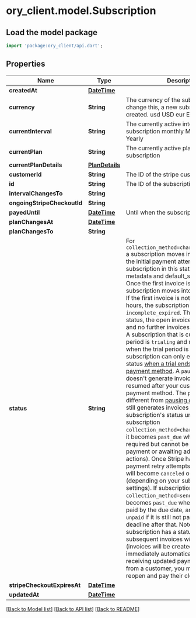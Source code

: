 # ory_client.model.Subscription

## Load the model package
```dart
import 'package:ory_client/api.dart';
```

## Properties
Name | Type | Description | Notes
------------ | ------------- | ------------- | -------------
**createdAt** | [**DateTime**](DateTime.md) |  | 
**currency** | **String** | The currency of the subscription. To change this, a new subscription must be created. usd USD eur Euro | 
**currentInterval** | **String** | The currently active interval of the subscription monthly Monthly yearly Yearly | 
**currentPlan** | **String** | The currently active plan of the subscription | 
**currentPlanDetails** | [**PlanDetails**](PlanDetails.md) |  | [optional] 
**customerId** | **String** | The ID of the stripe customer | 
**id** | **String** | The ID of the subscription | 
**intervalChangesTo** | **String** |  | 
**ongoingStripeCheckoutId** | **String** |  | [optional] 
**payedUntil** | [**DateTime**](DateTime.md) | Until when the subscription is payed | 
**planChangesAt** | [**DateTime**](DateTime.md) |  | [optional] 
**planChangesTo** | **String** |  | 
**status** | **String** | For `collection_method=charge_automatically` a subscription moves into `incomplete` if the initial payment attempt fails. A subscription in this status can only have metadata and default_source updated. Once the first invoice is paid, the subscription moves into an `active` status. If the first invoice is not paid within 23 hours, the subscription transitions to `incomplete_expired`. This is a terminal status, the open invoice will be voided and no further invoices will be generated.  A subscription that is currently in a trial period is `trialing` and moves to `active` when the trial period is over.  A subscription can only enter a `paused` status [when a trial ends without a payment method](https://stripe.com/billing/subscriptions/trials#create-free-trials-without-payment). A `paused` subscription doesn't generate invoices and can be resumed after your customer adds their payment method. The `paused` status is different from [pausing collection](https://stripe.com/billing/subscriptions/pause-payment), which still generates invoices and leaves the subscription's status unchanged.  If subscription `collection_method=charge_automatically`, it becomes `past_due` when payment is required but cannot be paid (due to failed payment or awaiting additional user actions). Once Stripe has exhausted all payment retry attempts, the subscription will become `canceled` or `unpaid` (depending on your subscriptions settings).  If subscription `collection_method=send_invoice` it becomes `past_due` when its invoice is not paid by the due date, and `canceled` or `unpaid` if it is still not paid by an additional deadline after that. Note that when a subscription has a status of `unpaid`, no subsequent invoices will be attempted (invoices will be created, but then immediately automatically closed). After receiving updated payment information from a customer, you may choose to reopen and pay their closed invoices. | 
**stripeCheckoutExpiresAt** | [**DateTime**](DateTime.md) |  | [optional] 
**updatedAt** | [**DateTime**](DateTime.md) |  | 

[[Back to Model list]](../README.md#documentation-for-models) [[Back to API list]](../README.md#documentation-for-api-endpoints) [[Back to README]](../README.md)


